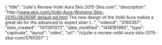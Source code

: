 {
    "title": "Julie's Review-Volkl Aura Skis 2015-Skis.com",
    "description": "http:\/\/www.skis.com\/Volkl-Aura-Womens-Skis-2015\/362659P,default,pd.html The new design of the Volkl Aura makes a great ski for the advanced to expert skier t...",
    "videoid": "3765357",
    "date_created": "1411361072",
    "date_modified": "1418181993",
    "type": "captivate",
    "layout": "video",
    "url": "\/v\/julie-s-review-volkl-aura-skis-2015-skis-com\/3765357"
}
